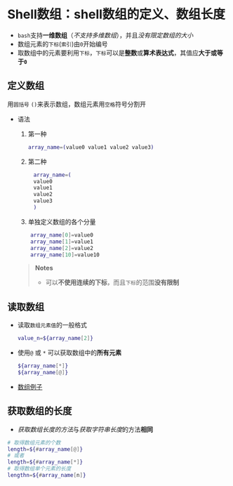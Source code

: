 # Shell数组：shell数组的定义、数组长度

- `bash`支持**一维数组**（*不支持多维数组*），并且*没有限定数组的大小*
- 数组元素的`下标`(`索引`)由`0`开始编号
- 取数组中的元素要利用`下标`，`下标`可以是**整数**或**算术表达式**，其值应**大于或等于`0`**

## 定义数组

用`圆括号` `()`来表示数组，数组元素用`空格`符号分割开

- 语法
   1. 第一种
        ```bash
        array_name=(value0 value1 value2 value3)
        ```
   2. 第二种 
   ```bash
        array_name=(
        value0
        value1
        value2
        value3
        )
   ```
   3. 单独定义数组的各个分量
  
    ```bash
        array_name[0]=value0
        array_name[1]=value1
        array_name[2]=value2
        array_name[10]=value10
    ```

    > **Notes**
    > - 可以**不使用连续的下标**，而且`下标`的范围**没有限制** 

## 读取数组

- 读取`数组元素值`的一般格式

    ```bash
    value_n=${array_name[2]}
    ``` 

- 使用`@` 或 `*` 可以获取数组中的**所有元素**
    ```bash
    ${array_name[*]}
    ${array_name[@]}
    ```


- [数组例子](../Shell.Demo/array.demo.sh)    

## 获取数组的长度

- *获取数组长度的方法*与*获取字符串长度*的方法**相同**

```bash
# 取得数组元素的个数
length=${#array_name[@]}
# 或者
length=${#array_name[*]}
# 取得数组单个元素的长度
lengthn=${#array_name[n]}
```
